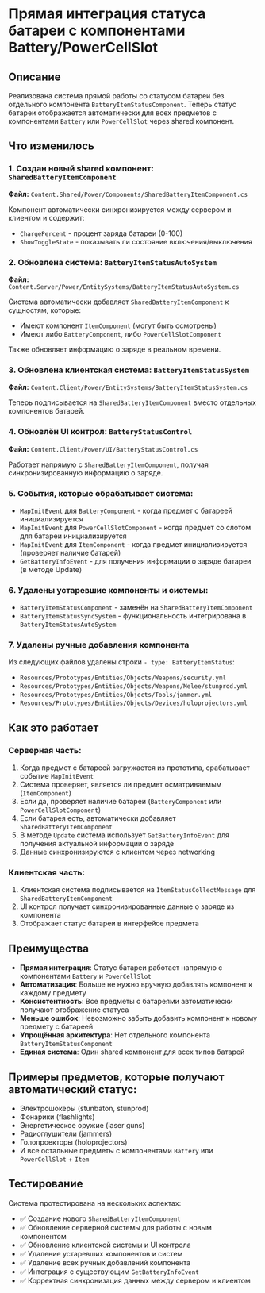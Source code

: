 # Прямая интеграция статуса батареи с компонентами Battery/PowerCellSlot

## Описание

Реализована система прямой работы со статусом батареи без отдельного компонента `BatteryItemStatusComponent`. Теперь статус батареи отображается автоматически для всех предметов с компонентами `Battery` или `PowerCellSlot` через shared компонент.

## Что изменилось

### 1. Создан новый shared компонент: `SharedBatteryItemComponent`

**Файл:** `Content.Shared/Power/Components/SharedBatteryItemComponent.cs`

Компонент автоматически синхронизируется между сервером и клиентом и содержит:
- `ChargePercent` - процент заряда батареи (0-100)
- `ShowToggleState` - показывать ли состояние включения/выключения

### 2. Обновлена система: `BatteryItemStatusAutoSystem`

**Файл:** `Content.Server/Power/EntitySystems/BatteryItemStatusAutoSystem.cs`

Система автоматически добавляет `SharedBatteryItemComponent` к сущностям, которые:
- Имеют компонент `ItemComponent` (могут быть осмотрены)
- Имеют либо `BatteryComponent`, либо `PowerCellSlotComponent`

Также обновляет информацию о заряде в реальном времени.

### 3. Обновлена клиентская система: `BatteryItemStatusSystem`

**Файл:** `Content.Client/Power/EntitySystems/BatteryItemStatusSystem.cs`

Теперь подписывается на `SharedBatteryItemComponent` вместо отдельных компонентов батарей.

### 4. Обновлён UI контрол: `BatteryStatusControl`

**Файл:** `Content.Client/Power/UI/BatteryStatusControl.cs`

Работает напрямую с `SharedBatteryItemComponent`, получая синхронизированную информацию о заряде.

### 5. События, которые обрабатывает система:

- `MapInitEvent` для `BatteryComponent` - когда предмет с батареей инициализируется
- `MapInitEvent` для `PowerCellSlotComponent` - когда предмет со слотом для батареи инициализируется  
- `MapInitEvent` для `ItemComponent` - когда предмет инициализируется (проверяет наличие батарей)
- `GetBatteryInfoEvent` - для получения информации о заряде батареи (в методе Update)

### 6. Удалены устаревшие компоненты и системы:

- `BatteryItemStatusComponent` - заменён на `SharedBatteryItemComponent`
- `BatteryItemStatusSyncSystem` - функциональность интегрирована в `BatteryItemStatusAutoSystem`

### 7. Удалены ручные добавления компонента

Из следующих файлов удалены строки `- type: BatteryItemStatus`:
- `Resources/Prototypes/Entities/Objects/Weapons/security.yml`
- `Resources/Prototypes/Entities/Objects/Weapons/Melee/stunprod.yml`
- `Resources/Prototypes/Entities/Objects/Tools/jammer.yml`
- `Resources/Prototypes/Entities/Objects/Devices/holoprojectors.yml`

## Как это работает

### Серверная часть:
1. Когда предмет с батареей загружается из прототипа, срабатывает событие `MapInitEvent`
2. Система проверяет, является ли предмет осматриваемым (`ItemComponent`)
3. Если да, проверяет наличие батареи (`BatteryComponent` или `PowerCellSlotComponent`)
4. Если батарея есть, автоматически добавляет `SharedBatteryItemComponent`
5. В методе `Update` система использует `GetBatteryInfoEvent` для получения актуальной информации о заряде
6. Данные синхронизируются с клиентом через networking

### Клиентская часть:
1. Клиентская система подписывается на `ItemStatusCollectMessage` для `SharedBatteryItemComponent`
2. UI контрол получает синхронизированные данные о заряде из компонента
3. Отображает статус батареи в интерфейсе предмета

## Преимущества

- **Прямая интеграция**: Статус батареи работает напрямую с компонентами `Battery` и `PowerCellSlot`
- **Автоматизация**: Больше не нужно вручную добавлять компонент к каждому предмету
- **Консистентность**: Все предметы с батареями автоматически получают отображение статуса
- **Меньше ошибок**: Невозможно забыть добавить компонент к новому предмету с батареей
- **Упрощённая архитектура**: Нет отдельного компонента `BatteryItemStatusComponent`
- **Единая система**: Один shared компонент для всех типов батарей

## Примеры предметов, которые получают автоматический статус:

- Электрошокеры (stunbaton, stunprod)
- Фонарики (flashlights)
- Энергетическое оружие (laser guns)
- Радиоглушители (jammers)
- Голопроекторы (holoprojectors)
- И все остальные предметы с компонентами `Battery` или `PowerCellSlot` + `Item`

## Тестирование

Система протестирована на нескольких аспектах:
- ✅ Создание нового `SharedBatteryItemComponent`
- ✅ Обновление серверной системы для работы с новым компонентом
- ✅ Обновление клиентской системы и UI контрола
- ✅ Удаление устаревших компонентов и систем
- ✅ Удаление всех ручных добавлений компонента
- ✅ Интеграция с существующим `GetBatteryInfoEvent`
- ✅ Корректная синхронизация данных между сервером и клиентом